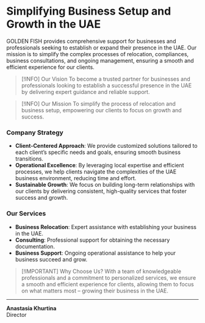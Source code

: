 # Simplifying Business Setup and Growth in the UAE

GOLDEN FISH provides comprehensive support for businesses and professionals seeking to establish or expand their presence in the UAE. Our mission is to simplify the complex processes of relocation, compliances, business consultations, and ongoing management, ensuring a smooth and efficient experience for our clients.

> [!INFO] Our Vision
> To become a trusted partner for businesses and professionals looking to establish a successful presence in the UAE by delivering expert guidance and reliable support.

> [!INFO] Our Mission
> To simplify the process of relocation and business setup, empowering our clients to focus on growth and success.

### Company Strategy

- **Client-Centered Approach**: We provide customized solutions tailored to each client’s specific needs and goals, ensuring smooth business transitions.
- **Operational Excellence**: By leveraging local expertise and efficient processes, we help clients navigate the complexities of the UAE business environment, reducing time and effort.
- **Sustainable Growth**: We focus on building long-term relationships with our clients by delivering consistent, high-quality services that foster success and growth.

### Our Services

- **Business Relocation**: Expert assistance with establishing your business in the UAE.
- **Consulting**: Professional support for obtaining the necessary documentation.
- **Business Support**: Ongoing operational assistance to help your business succeed and grow.

> [!IMPORTANT] Why Choose Us?
> With a team of knowledgeable professionals and a commitment to personalized services, we ensure a smooth and efficient experience for clients, allowing them to focus on what matters most – growing their business in the UAE.

---

**Anastasia Khurtina**  
Director
